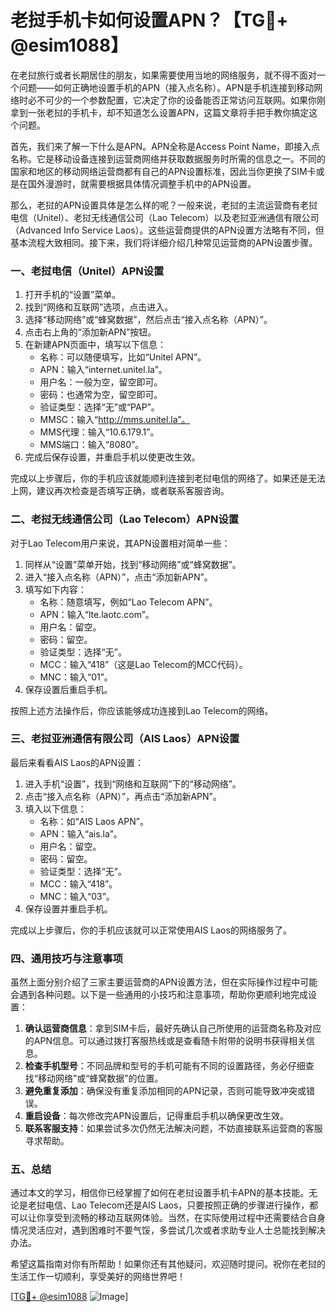 # 老挝手机卡如何设置APN？【TG💪+ @esim1088】

在老挝旅行或者长期居住的朋友，如果需要使用当地的网络服务，就不得不面对一个问题——如何正确地设置手机的APN（接入点名称）。APN是手机连接到移动网络时必不可少的一个参数配置，它决定了你的设备能否正常访问互联网。如果你刚拿到一张老挝的手机卡，却不知道怎么设置APN，这篇文章将手把手教你搞定这个问题。

首先，我们来了解一下什么是APN。APN全称是Access Point Name，即接入点名称。它是移动设备连接到运营商网络并获取数据服务时所需的信息之一。不同的国家和地区的移动网络运营商都有自己的APN设置标准，因此当你更换了SIM卡或是在国外漫游时，就需要根据具体情况调整手机中的APN设置。

那么，老挝的APN设置具体是怎么样的呢？一般来说，老挝的主流运营商有老挝电信（Unitel）、老挝无线通信公司（Lao Telecom）以及老挝亚洲通信有限公司（Advanced Info Service Laos）。这些运营商提供的APN设置方法略有不同，但基本流程大致相同。接下来，我们将详细介绍几种常见运营商的APN设置步骤。

### **一、老挝电信（Unitel）APN设置**

1. 打开手机的“设置”菜单。
2. 找到“网络和互联网”选项，点击进入。
3. 选择“移动网络”或“蜂窝数据”，然后点击“接入点名称（APN）”。
4. 点击右上角的“添加新APN”按钮。
5. 在新建APN页面中，填写以下信息：
   - 名称：可以随便填写，比如“Unitel APN”。
   - APN：输入“internet.unitel.la”。
   - 用户名：一般为空，留空即可。
   - 密码：也通常为空，留空即可。
   - 验证类型：选择“无”或“PAP”。
   - MMSC：输入“http://mms.unitel.la”。
   - MMS代理：输入“10.6.179.1”。
   - MMS端口：输入“8080”。
6. 完成后保存设置，并重启手机以使更改生效。

完成以上步骤后，你的手机应该就能顺利连接到老挝电信的网络了。如果还是无法上网，建议再次检查是否填写正确，或者联系客服咨询。

### **二、老挝无线通信公司（Lao Telecom）APN设置**

对于Lao Telecom用户来说，其APN设置相对简单一些：

1. 同样从“设置”菜单开始，找到“移动网络”或“蜂窝数据”。
2. 进入“接入点名称（APN）”，点击“添加新APN”。
3. 填写如下内容：
   - 名称：随意填写，例如“Lao Telecom APN”。
   - APN：输入“lte.laotc.com”。
   - 用户名：留空。
   - 密码：留空。
   - 验证类型：选择“无”。
   - MCC：输入“418”（这是Lao Telecom的MCC代码）。
   - MNC：输入“01”。
4. 保存设置后重启手机。

按照上述方法操作后，你应该能够成功连接到Lao Telecom的网络。

### **三、老挝亚洲通信有限公司（AIS Laos）APN设置**

最后来看看AIS Laos的APN设置：

1. 进入手机“设置”，找到“网络和互联网”下的“移动网络”。
2. 点击“接入点名称（APN）”，再点击“添加新APN”。
3. 填入以下信息：
   - 名称：如“AIS Laos APN”。
   - APN：输入“ais.la”。
   - 用户名：留空。
   - 密码：留空。
   - 验证类型：选择“无”。
   - MCC：输入“418”。
   - MNC：输入“03”。
4. 保存设置并重启手机。

完成以上步骤后，你的手机应该就可以正常使用AIS Laos的网络服务了。

### **四、通用技巧与注意事项**

虽然上面分别介绍了三家主要运营商的APN设置方法，但在实际操作过程中可能会遇到各种问题。以下是一些通用的小技巧和注意事项，帮助你更顺利地完成设置：

1. **确认运营商信息**：拿到SIM卡后，最好先确认自己所使用的运营商名称及对应的APN信息。可以通过拨打客服热线或是查看随卡附带的说明书获得相关信息。
2. **检查手机型号**：不同品牌和型号的手机可能有不同的设置路径，务必仔细查找“移动网络”或“蜂窝数据”的位置。
3. **避免重复添加**：确保没有重复添加相同的APN记录，否则可能导致冲突或错误。
4. **重启设备**：每次修改完APN设置后，记得重启手机以确保更改生效。
5. **联系客服支持**：如果尝试多次仍然无法解决问题，不妨直接联系运营商的客服寻求帮助。

### **五、总结**

通过本文的学习，相信你已经掌握了如何在老挝设置手机卡APN的基本技能。无论是老挝电信、Lao Telecom还是AIS Laos，只要按照正确的步骤进行操作，都可以让你享受到流畅的移动互联网体验。当然，在实际使用过程中还需要结合自身情况灵活应对，遇到困难时不要气馁，多尝试几次或者求助专业人士总能找到解决办法。

希望这篇指南对你有所帮助！如果你还有其他疑问，欢迎随时提问。祝你在老挝的生活工作一切顺利，享受美好的网络世界吧！

[[TG💪+ @esim1088](https://t.me/s/esim1088) ![Image](https://i.postimg.cc/4NQfJmqS/Snipaste-2025-05-13-00-14-12.png)]